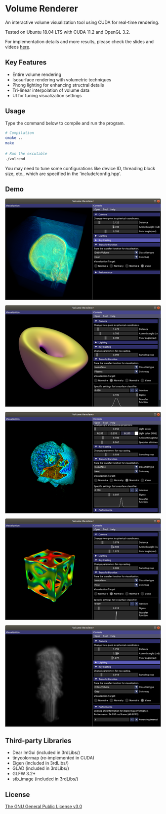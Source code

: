 # Volume Renderer

An interactive volume visualization tool using CUDA for real-time rendering.

Tested on Ubuntu 18.04 LTS with CUDA 11.2 and OpenGL 3.2.

For implementation details and more results, please check the slides and videos [here](https://drive.google.com/drive/folders/1H4_vyyNHNk-NSeIf7cve_XxySz47Aheg?usp=sharing).


## Key Features

- Entire volume rendering
- Isosurface rendering with volumetric techniques
- Phong lighting for enhancing structral details
- Tri-linear interpolation of volume data
- UI for tuning visualization settings


## Usage

Type the command below to compile and run the program.

```bash
# Compilation
cmake ..
make

# Run the excutable
./volrend
```

You may need to tune some configurations like device ID, threading block size, etc., which are specified in the 'include/config.hpp'.


## Demo

![CT Head](README.assets/volrend_cthead.png)

![Genus 2](README.assets/volrend_genus2.png)

![MR Brain](README.assets/volrend_mrbrain.png)

![Porous Surface](README.assets/volrend_poroussurf.png)

![Smoke](README.assets/volrend_smoke.png)

## Third-party Libraries

- Dear ImGui (included in 3rdLibs/)
- tinycolormap (re-implemented in CUDA)
- Eigen (included in 3rdLibs/)
- GLAD (included in 3rdLibs/)
- GLFW 3.2+
- stb_image (included in 3rdLibs/)

## License

[The GNU General Public License v3.0](https://www.gnu.org/licenses/gpl-3.0.en.html)

